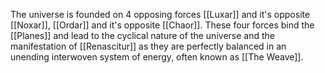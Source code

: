 The universe is founded on 4 opposing forces [[Luxar]] and it's opposite [[Noxar]], [[Ordar]] and it's opposite [[Chaor]]. These four forces bind the [[Planes]] and lead to the cyclical nature of the universe and the manifestation of [[Renascitur]] as they are perfectly balanced in an unending interwoven system of energy, often known as [[The Weave]].